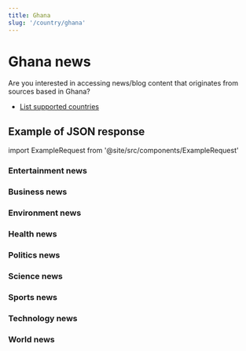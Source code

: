 ```yaml
---
title: Ghana
slug: '/country/ghana'
---
```


# Ghana news

Are you interested in accessing news/blog content that originates from sources based in Ghana?

- [List supported countries](/get-articles/countries)

## Example of JSON response

import ExampleRequest from '@site/src/components/ExampleRequest'

### Entertainment news
<ExampleRequest url="https://apitube.io/v1/news/articles?limit=2&category=news/Arts_and_Entertainment&language=gh"></ExampleRequest>

### Business news
<ExampleRequest url="https://apitube.io/v1/news/articles?limit=2&category=news/Business&language=gh"></ExampleRequest>

### Environment news
<ExampleRequest url="https://apitube.io/v1/news/articles?limit=2&category=news/Environment&language=gh"></ExampleRequest>

### Health news
<ExampleRequest url="https://apitube.io/v1/news/articles?limit=2&category=news/Health&language=gh"></ExampleRequest>

### Politics news
<ExampleRequest url="https://apitube.io/v1/news/articles?limit=2&category=news/Politics&language=gh"></ExampleRequest>

### Science news
<ExampleRequest url="https://apitube.io/v1/news/articles?limit=2&category=news/Science&language=gh"></ExampleRequest>

### Sports news
<ExampleRequest url="https://apitube.io/v1/news/articles?limit=2&category=news/Sports&language=gh"></ExampleRequest>

### Technology news
<ExampleRequest url="https://apitube.io/v1/news/articles?limit=2&category=news/Technology&language=gh"></ExampleRequest>

### World news
<ExampleRequest url="https://apitube.io/v1/news/articles?limit=2&category=news/World&language=gh"></ExampleRequest>
